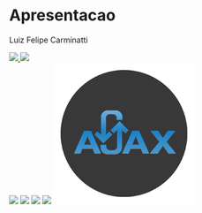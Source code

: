 # Apresentacao
 Luiz Felipe Carminatti

<link rel="stylesheet" href="https://cdn.jsdelivr.net/gh/devicons/devicon@v2.15.1/devicon.min.css">
          
<div>
     <a href="//github.com/LuizFelipeCarminatti">
     <img height="180em" src="https://github-readme-stats.vercel.app/api?username=LuizFelipeCarminatti&show_icons=true&theme=dark&include_all_commits=true&count+private=true"/>
     <img height="180em" src="https://github-readme-stats.vercel.app/api/top-langs/?username=LuizFelipeCarminatti&theme=dark&layout=compact"/>
</div>
<div style="display: inline-block">
 <img src="https://github.com/LuizFelipeCarminatti/Apresentacao/assets/46489152/8b03d348-f2f3-4bc1-9e09-a3c68b382dda" />
 <img src="https://github.com/LuizFelipeCarminatti/Apresentacao/assets/46489152/361b20c0-86e1-4ec6-bea9-73e24f5a1c4d"/>      
 <img src="https://github.com/LuizFelipeCarminatti/Apresentacao/assets/46489152/c0702427-7da2-4415-be82-04e607dc392d"/>
 <img src="https://github.com/LuizFelipeCarminatti/Apresentacao/assets/46489152/d00824c3-6bb7-4888-8166-1dbb4e6aaa52"/>
 <img src="ajax.png"/>
</div>
